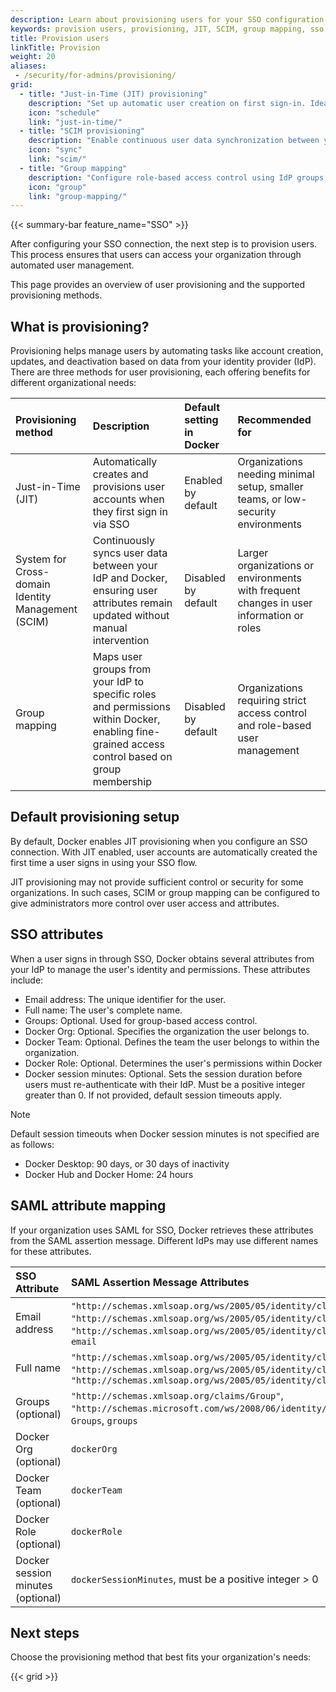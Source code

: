 ```yaml
---
description: Learn about provisioning users for your SSO configuration.
keywords: provision users, provisioning, JIT, SCIM, group mapping, sso, docker admin, admin, security
title: Provision users
linkTitle: Provision
weight: 20
aliases:
 - /security/for-admins/provisioning/
grid:
  - title: "Just-in-Time (JIT) provisioning"
    description: "Set up automatic user creation on first sign-in. Ideal for smaller teams with minimal setup requirements."
    icon: "schedule"
    link: "just-in-time/"
  - title: "SCIM provisioning"
    description: "Enable continuous user data synchronization between your IdP and Docker. Best for larger organizations."
    icon: "sync"
    link: "scim/"
  - title: "Group mapping"
    description: "Configure role-based access control using IdP groups. Perfect for strict access control requirements."
    icon: "group"
    link: "group-mapping/"
---
```


{{< summary-bar feature_name="SSO" >}}

After configuring your SSO connection, the next step is to provision users. This process ensures that users can access your organization through automated user management.

This page provides an overview of user provisioning and the supported provisioning methods.

## What is provisioning?

Provisioning helps manage users by automating tasks like account creation, updates, and deactivation based on data from your identity provider (IdP). There are three methods for user provisioning, each offering benefits for different organizational needs:

| Provisioning method | Description | Default setting in Docker | Recommended for |
| :--- | :--- | :------------- | :--- |
| Just-in-Time (JIT) | Automatically creates and provisions user accounts when they first sign in via SSO | Enabled by default | Organizations needing minimal setup, smaller teams, or low-security environments |
| System for Cross-domain Identity Management (SCIM) | Continuously syncs user data between your IdP and Docker, ensuring user attributes remain updated without manual intervention | Disabled by default | Larger organizations or environments with frequent changes in user information or roles |
| Group mapping | Maps user groups from your IdP to specific roles and permissions within Docker, enabling fine-grained access control based on group membership | Disabled by default | Organizations requiring strict access control and role-based user management |

## Default provisioning setup

By default, Docker enables JIT provisioning when you configure an SSO connection. With JIT enabled, user accounts are automatically created the first time a user signs in using your SSO flow.

JIT provisioning may not provide sufficient control or security for some organizations. In such cases, SCIM or group mapping can be configured to give administrators more control over user access and attributes.

## SSO attributes

When a user signs in through SSO, Docker obtains several attributes from your IdP to manage the user's identity and permissions. These attributes include:

- Email address: The unique identifier for the user.
- Full name: The user's complete name.
- Groups: Optional. Used for group-based access control.
- Docker Org: Optional. Specifies the organization the user belongs to.
- Docker Team: Optional. Defines the team the user belongs to within the organization.
- Docker Role: Optional. Determines the user's permissions within Docker
- Docker session minutes: Optional. Sets the session duration before users must re-authenticate with their IdP. Must be a positive integer greater than 0. If not provided, default session timeouts apply.

> [!NOTE]
>
> Default session timeouts when Docker session minutes is not specified are
as follows:
>   - Docker Desktop: 90 days, or 30 days of inactivity
>   - Docker Hub and Docker Home: 24 hours

## SAML attribute mapping

If your organization uses SAML for SSO, Docker retrieves these attributes from the SAML assertion message. Different IdPs may use different names for these attributes.

| SSO Attribute	| SAML Assertion Message Attributes |
| :--- | :--- |
| Email address |	`"http://schemas.xmlsoap.org/ws/2005/05/identity/claims/nameidentifier"`, `"http://schemas.xmlsoap.org/ws/2005/05/identity/claims/upn"`, `"http://schemas.xmlsoap.org/ws/2005/05/identity/claims/emailaddress"`, `email` |
| Full name	| `"http://schemas.xmlsoap.org/ws/2005/05/identity/claims/name"`, `name`, `"http://schemas.xmlsoap.org/ws/2005/05/identity/claims/givenname"`, `"http://schemas.xmlsoap.org/ws/2005/05/identity/claims/surname"` |
| Groups (optional) |	`"http://schemas.xmlsoap.org/claims/Group"`, `"http://schemas.microsoft.com/ws/2008/06/identity/claims/groups"`, `Groups`, `groups` |
| Docker Org (optional)	| `dockerOrg` |
| Docker Team (optional) |	`dockerTeam` |
| Docker Role (optional) |	`dockerRole` |
| Docker session minutes (optional) | `dockerSessionMinutes`, must be a positive integer > 0 |

## Next steps

Choose the provisioning method that best fits your organization's needs:

{{< grid >}}